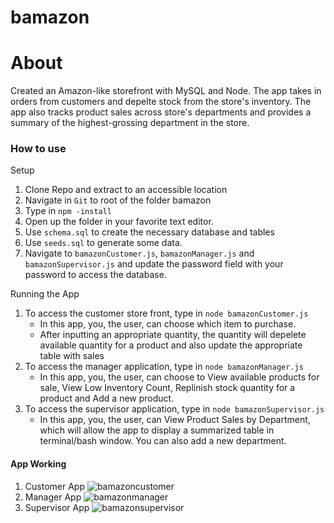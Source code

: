 # bamazon

# About
Created an Amazon-like storefront with MySQL and Node. The app takes in orders from customers and depelte stock from the store's inventory. The app also tracks product sales across store's departments and provides a summary of the highest-grossing department in the store.

### How to use
Setup
1. Clone Repo and extract to an accessible location
2. Navigate in `Git` to root of the folder bamazon
3. Type in `npm -install`
4. Open up the folder in your favorite text editor.
5. Use `schema.sql` to create the necessary database and tables
6. Use `seeds.sql` to generate some data.
7. Navigate to `bamazonCustomer.js`, `bamazonManager.js` and `bamazonSupervisor.js` and update the password field with your password to access the database.

Running the App
1. To access the customer store front, type in `node bamazonCustomer.js`
	- In this app, you, the user, can choose which item to purchase.
	- After inputting an appropriate quantity, the quantity will depelete available quantity for a product and also update the appropriate table with sales
2. To access the manager application, type in `node bamazonManager.js`
	- In this app, you, the user, can choose to View available products for sale, View Low Inventory Count, Replinish stock quantity for a product and Add a new product.
3. To access the supervisor application, type in `node bamazonSupervisor.js`
	- In this app, you, the user, can View Product Sales by Department, which will allow the app to display a summarized table in terminal/bash window. You can also add a new department.

#### App Working

1. Customer App
    ![bamazoncustomer](https://cloud.githubusercontent.com/assets/8935847/25162544/511de54c-2489-11e7-91ed-7badf8a539d3.gif)
2. Manager App
	![bamazonmanager](https://cloud.githubusercontent.com/assets/8935847/25162545/512020be-2489-11e7-9eb8-1c19f15c7780.gif)
3. Supervisor App
	![bamazonsupervisor](https://cloud.githubusercontent.com/assets/8935847/25162546/512071c2-2489-11e7-8253-cfa10cb61cfd.gif)
